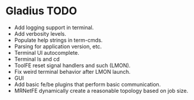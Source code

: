 # Gladius TODO

- Add logging support in terminal.
- Add verbosity levels.
- Populate help strings in term-cmds.
- Parsing for application version, etc.
- Terminal UI autocomplete.
- Terminal ls and cd
- ToolFE reset signal handlers and such (LMON).
- Fix weird terminal behavior after LMON launch.
- GUI
- Add basic fe/be plugins that perform basic communication.
- MRNetFE dynamically create a reasonable topology based on job size.
